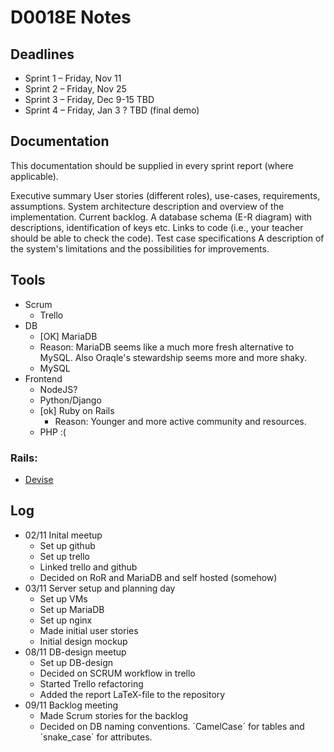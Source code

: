 # D0018E Notes #############

## Deadlines ###############

  * Sprint 1 – Friday, Nov 11
  * Sprint 2 – Friday, Nov 25
  * Sprint 3 – Friday, Dec 9-15 TBD
  * Sprint 4 – Friday, Jan 3 ? TBD (final demo)


## Documentation ###########

This documentation should be supplied in every sprint report (where applicable).

 Executive summary
 User stories (different roles), use-cases, requirements, assumptions.
 System architecture description and overview of the implementation.
 Current backlog.
 A database schema (E-R diagram) with descriptions, identification of keys etc.
 Links to code (i.e., your teacher should be able to check the code).
 Test case specifications
 A description of the system's limitations and the possibilities for improvements.


## Tools ###################

  * Scrum
    - Trello
  * DB
    - [OK] MariaDB 
     - Reason: MariaDB seems like a much more fresh alternative to MySQL. Also Oraqle's stewardship seems more and more shaky.
    - MySQL
  * Frontend
    - NodeJS?
    - Python/Django
    - [ok] Ruby on Rails
      - Reason: Younger and more active community and resources.
    - PHP :(
### Rails:
  * [Devise](https://github.com/plataformatec/devise)

## Log #####################

  * 02/11 Inital meetup
    - Set up github
    - Set up trello
    - Linked trello and github
    - Decided on RoR and MariaDB and self hosted (somehow)
  * 03/11 Server setup and planning day
    - Set up VMs
    - Set up MariaDB
    - Set up nginx
    - Made initial user stories
    - Initial design mockup
  * 08/11 DB-design meetup
    - Set up DB-design
    - Decided on SCRUM workflow in trello
    - Started Trello refactoring
    - Added the report LaTeX-file to the repository
  * 09/11 Backlog meeting
    - Made Scrum stories for the backlog
    - Decided on DB naming conventions. ´CamelCase´ for tables and ´snake_case´ for attributes.
